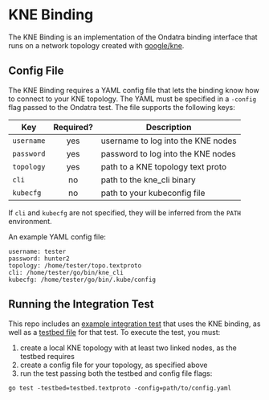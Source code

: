 # KNE Binding

The KNE Binding is an implementation of the Ondatra binding interface that runs
on a network topology created with [google/kne](https://github.com/google/kne).

## Config File

The KNE Binding requires a YAML config file that lets the binding know how to
connect to your KNE topology. The YAML must be specified in a `-config` flag
passed to the Ondatra test. The file supports the following keys:

Key        | Required? | Description
---------- | :-------: | ----------------------------------
`username` | yes       | username to log into the KNE nodes
`password` | yes       | password to log into the KNE nodes
`topology` | yes       | path to a KNE topology text proto
`cli`      | no        | path to the kne_cli binary
`kubecfg`  | no        | path to your kubeconfig file

If `cli` and `kubecfg` are not specified, they will be inferred from the `PATH`
environment.

An example YAML config file:

```
username: tester
password: hunter2
topology: /home/tester/topo.textproto
cli: /home/tester/go/bin/kne_cli
kubecfg: /home/tester/go/bin/.kube/config
```

## Running the Integration Test

This repo includes an
[example integration test](integration/integration_test.go) that uses the KNE
binding, as well as a [testbed file](integration/testbed.textproto) for that
test. To execute the test, you must:

1.  create a local KNE topology with at least two linked nodes, as the testbed
    requires
1.  create a config file for your topology, as specified above
1.  run the test passing both the testbed and config file flags:

```
go test -testbed=testbed.textproto -config=path/to/config.yaml
```
